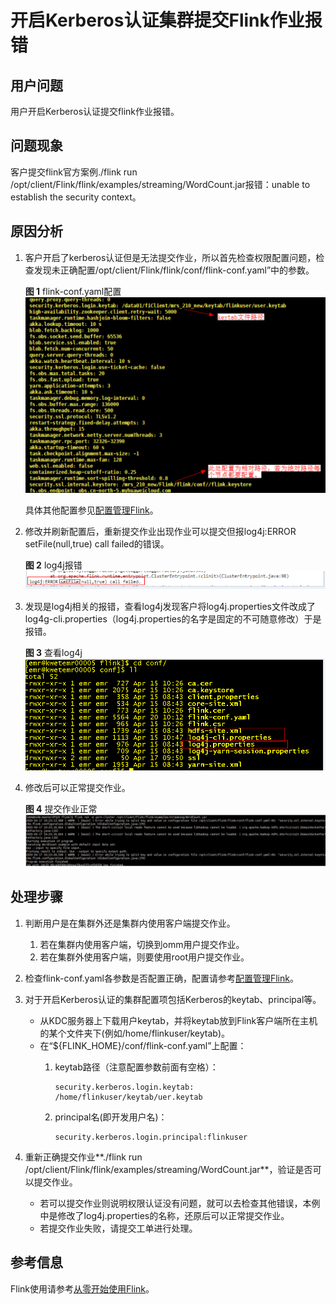 # 开启Kerberos认证集群提交Flink作业报错<a name="mrs_03_0233"></a>

## 用户问题<a name="section18305143583116"></a>

用户开启Kerberos认证提交flink作业报错。

## 问题现象<a name="section117424454313"></a>

客户提交flink官方案例./flink run /opt/client/Flink/flink/examples/streaming/WordCount.jar报错：unable to establish the security context。

## 原因分析<a name="section1237061220324"></a>

1.  客户开启了kerberos认证但是无法提交作业，所以首先检查权限配置问题，检查发现未正确配置/opt/client/Flink/flink/conf/flink-conf.yaml”中的参数。

    **图 1**  flink-conf.yaml配置<a name="fig53492389109"></a>  
    ![](figures/flink-conf-yaml配置.png "flink-conf-yaml配置")

    具体其他配置参见[配置管理Flink](https://support.huaweicloud.com/cmpntguide-mrs/mrs_01_1565.html)。

2.  修改并刷新配置后，重新提交作业出现作业可以提交但报log4j:ERROR setFile\(null,true\) call failed的错误。

    **图 2**  log4j报错<a name="fig0515315105"></a>  
    ![](figures/log4j报错.png "log4j报错")

3.  发现是log4j相关的报错，查看log4j发现客户将log4j.properties文件改成了log4g-cli.properties（log4j.properties的名字是固定的不可随意修改）于是报错。

    **图 3**  查看log4j<a name="fig623919461294"></a>  
    ![](figures/查看log4j.png "查看log4j")

4.  修改后可以正常提交作业。

    **图 4**  提交作业正常<a name="fig1851431816134"></a>  
    ![](figures/提交作业正常.png "提交作业正常")


## 处理步骤<a name="section06851293713"></a>

1.  判断用户是在集群外还是集群内使用客户端提交作业。
    1.  若在集群内使用客户端，切换到omm用户提交作业。
    2.  若在集群外使用客户端，则要使用root用户提交作业。

2.  检查flink-conf.yaml各参数是否配置正确，配置请参考[配置管理Flink](https://support.huaweicloud.com/cmpntguide-mrs/mrs_01_1565.html)。
3.  对于开启Kerberos认证的集群配置项包括Kerberos的keytab、principal等。
    -   从KDC服务器上下载用户keytab，并将keytab放到Flink客户端所在主机的某个文件夹下\(例如/home/flinkuser/keytab\)。
    -   在“$\{FLINK\_HOME\}/conf/flink-conf.yaml”上配置：
        1.  keytab路径（注意配置参数前面有空格）：

            ```
            security.kerberos.login.keytab:  /home/flinkuser/keytab/uer.keytab
            ```

        2.  principal名\(即开发用户名\)：

            ```
            security.kerberos.login.principal:flinkuser
            ```


4.  重新正确提交作业**./flink run /opt/client/Flink/flink/examples/streaming/WordCount.jar**，验证是否可以提交作业。
    -   若可以提交作业则说明权限认证没有问题，就可以去检查其他错误，本例中是修改了log4j.properties的名称，还原后可以正常提交作业。
    -   若提交作业失败，请提交工单进行处理。


## 参考信息<a name="section18208334123312"></a>

Flink使用请参考[从零开始使用Flink](https://support.huaweicloud.com/cmpntguide-mrs/mrs_01_0473.html)。

